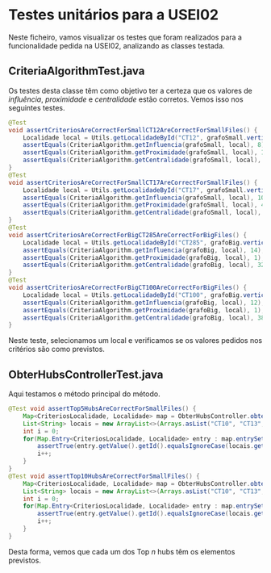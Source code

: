 # Testes unitários para a USEI02

Neste ficheiro, vamos visualizar os testes que foram realizados para a funcionalidade pedida na USEI02, analizando as classes testada.

## CriteriaAlgorithmTest.java

Os testes desta classe têm como objetivo ter a certeza que os valores de *influência*, *proximidade* e *centralidade* estão corretos. Vemos isso nos seguintes testes.

```java
@Test
void assertCriteriosAreCorrectForSmallCT12AreCorrectForSmallFiles() {
    Localidade local = Utils.getLocalidadeById("CT12", grafoSmall.vertices());
    assertEquals(CriteriaAlgorithm.getInfluencia(grafoSmall, local), 8);
    assertEquals(CriteriaAlgorithm.getProximidade(grafoSmall, local), 1);
    assertEquals(CriteriaAlgorithm.getCentralidade(grafoSmall, local), 28);
}
@Test
void assertCriteriosAreCorrectForSmallCT17AreCorrectForSmallFiles() {
    Localidade local = Utils.getLocalidadeById("CT17", grafoSmall.vertices());
    assertEquals(CriteriaAlgorithm.getInfluencia(grafoSmall, local), 10);
    assertEquals(CriteriaAlgorithm.getProximidade(grafoSmall, local), 4);
    assertEquals(CriteriaAlgorithm.getCentralidade(grafoSmall, local), 30);
}
@Test
void assertCriteriosAreCorrectForBigCT285AreCorrectForBigFiles() {
    Localidade local = Utils.getLocalidadeById("CT285", grafoBig.vertices());
    assertEquals(CriteriaAlgorithm.getInfluencia(grafoBig, local), 14);
    assertEquals(CriteriaAlgorithm.getProximidade(grafoBig, local), 1);
    assertEquals(CriteriaAlgorithm.getCentralidade(grafoBig, local), 3222);
}
@Test
void assertCriteriosAreCorrectForBigCT100AreCorrectForBigFiles() {
    Localidade local = Utils.getLocalidadeById("CT100", grafoBig.vertices());
    assertEquals(CriteriaAlgorithm.getInfluencia(grafoBig, local), 12);
    assertEquals(CriteriaAlgorithm.getProximidade(grafoBig, local), 1);
    assertEquals(CriteriaAlgorithm.getCentralidade(grafoBig, local), 3849);
}
```
Neste teste, selecionamos um local e verificamos se os valores pedidos nos critérios são como previstos.

## ObterHubsControllerTest.java

Aqui testamos o método principal do método.

```java
@Test void assertTop5HubsAreCorrectForSmallFiles() {
    Map<CriteriosLocalidade, Localidade> map = ObterHubsController.obterTopNLocalidades(grafoSmall, 5);
    List<String> locais = new ArrayList<>(Arrays.asList("CT10", "CT13", "CT1", "CT6", "CT17"));
    int i = 0;
    for(Map.Entry<CriteriosLocalidade, Localidade> entry : map.entrySet()) {
        assertTrue(entry.getValue().getId().equalsIgnoreCase(locais.get(i)));
        i++;
    }
}
@Test void assertTop10HubsAreCorrectForSmallFiles() {
    Map<CriteriosLocalidade, Localidade> map = ObterHubsController.obterTopNLocalidades(grafoSmall, 10);
    List<String> locais = new ArrayList<>(Arrays.asList("CT10", "CT13", "CT1", "CT6", "CT17", "CT12", "CT5", "CT16", "CT11", "CT2"));
    int i = 0;
    for(Map.Entry<CriteriosLocalidade, Localidade> entry : map.entrySet()) {
        assertTrue(entry.getValue().getId().equalsIgnoreCase(locais.get(i)));
        i++;
    }
}
```
Desta forma, vemos que cada um dos Top *n* hubs têm os elementos previstos.